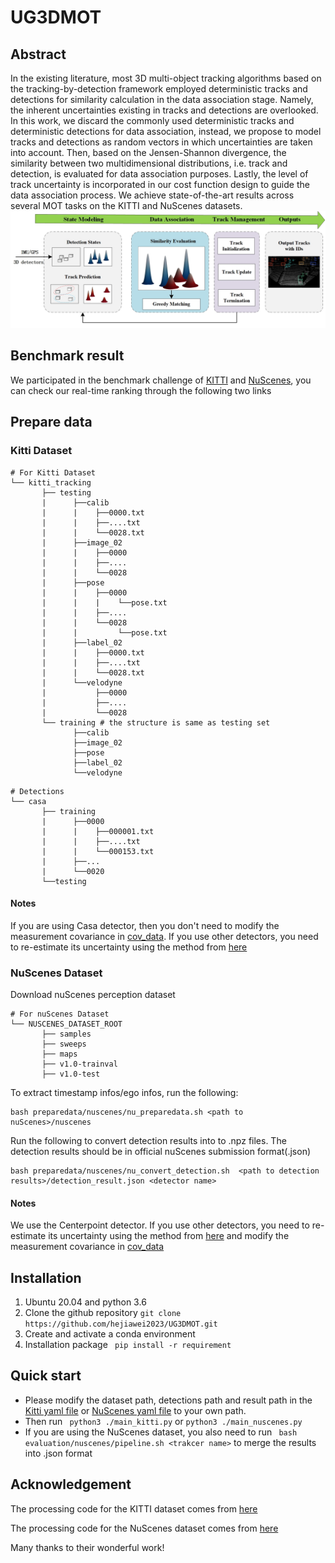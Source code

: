 # UG3DMOT

## Abstract
In the existing literature, most 3D multi-object tracking algorithms based on the tracking-by-detection framework employed deterministic tracks and detections for similarity calculation in the data association stage. Namely, the inherent uncertainties existing in tracks and detections are overlooked. In this work, we discard the commonly used deterministic tracks and deterministic detections for data association, instead, we propose to model tracks and detections as random vectors in which uncertainties are taken into account. Then, based on the Jensen-Shannon divergence, the similarity between two multidimensional distributions, i.e. track and detection, is evaluated for data association purposes. Lastly, the level of track uncertainty is incorporated in our cost function design to guide the data association process. We achieve state-of-the-art results across several MOT tasks on the KITTI and NuScenes datasets.
![img.png](img.jpg)

## Benchmark result
We participated in the benchmark challenge of [KITTI](https://www.cvlibs.net/datasets/kitti/eval_tracking.php) and [NuScenes](https://www.nuscenes.org/tracking?externalData=all&mapData=all&modalities=Any), you can check our real-time ranking through the following two links

## Prepare data
### Kitti Dataset
``` 
# For Kitti Dataset    
└── kitti_tracking
       ├── testing 
       |      ├──calib
       |      |    ├──0000.txt
       |      |    ├──....txt
       |      |    └──0028.txt
       |      ├──image_02
       |      |    ├──0000
       |      |    ├──....
       |      |    └──0028
       |      ├──pose
       |      |    ├──0000
       |      |    |    └──pose.txt
       |      |    ├──....
       |      |    └──0028
       |      |         └──pose.txt
       |      ├──label_02
       |      |    ├──0000.txt
       |      |    ├──....txt
       |      |    └──0028.txt
       |      └──velodyne
       |           ├──0000
       |           ├──....
       |           └──0028      
       └── training # the structure is same as testing set
              ├──calib
              ├──image_02
              ├──pose
              ├──label_02
              └──velodyne 
```
```
# Detections
└── casa
       ├── training
       |      ├──0000
       |      |    ├──000001.txt
       |      |    ├──....txt
       |      |    └──000153.txt
       |      ├──...
       |      └──0020
       └──testing 
```
#### Notes
If you are using Casa detector, then you don't need to modify the measurement covariance in [cov_data](./tracking/cov_data.py). If you use other detectors, you need to re-estimate its uncertainty using the method from [here](https://arxiv.org/abs/2001.05673)

### NuScenes Dataset

Download nuScenes perception dataset
```
# For nuScenes Dataset         
└── NUSCENES_DATASET_ROOT
       ├── samples       
       ├── sweeps       
       ├── maps         
       ├── v1.0-trainval 
       ├── v1.0-test
```
To extract timestamp infos/ego infos, run the following:

```
bash preparedata/nuscenes/nu_preparedata.sh <path to nuScenes>/nuscenes
```

Run the following to convert detection results into to .npz files. The detection results should be in official nuScenes submission format(.json)

```
bash preparedata/nuscenes/nu_convert_detection.sh  <path to detection results>/detection_result.json <detector name>

```
#### Notes
We use the Centerpoint detector. If you use other detectors, you need to re-estimate its uncertainty using the method  from [here](https://arxiv.org/abs/2001.05673) and modify the measurement covariance in [cov_data](./tracking/cov_data.py)
## Installation
1. Ubuntu 20.04 and python 3.6
2. Clone the github repository ```git clone https://github.com/hejiawei2023/UG3DMOT.git```
3. Create and activate a conda environment
4. Installation package ``` pip install -r requirement```
## Quick start
* Please modify the dataset path, detections path and result path in the [Kitti yaml file](./config/kitti.yaml) or [NuScenes yaml file](./config/nuscenes.yaml)
to your own path.
* Then run ``` python3 ./main_kitti.py```  or ``` python3 ./main_nuscenes.py ```
* If you are using the NuScenes dataset, you also need to run ``` bash evaluation/nuscenes/pipeline.sh <trakcer name>``` to merge the results into .json format

## Acknowledgement

The processing code for the  KITTI dataset comes from [here](https://github.com/hailanyi/3D-Multi-Object-Tracker)

The processing code for the  NuScenes dataset comes from  [here](https://github.com/ImmortalTracker/ImmortalTracker)

Many thanks to their wonderful work!

